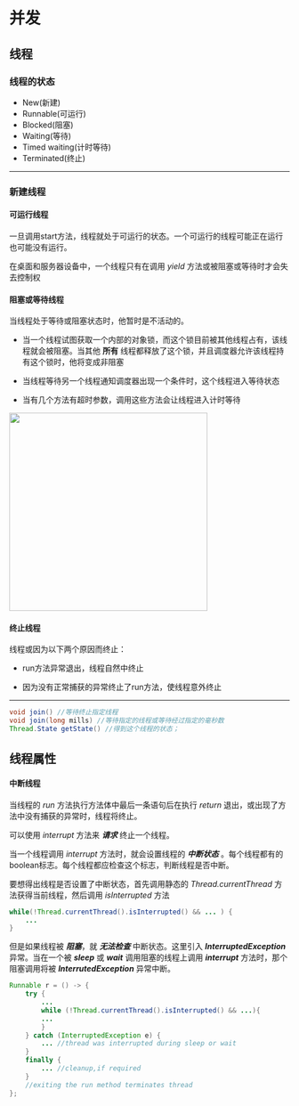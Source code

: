 # 并发

## 线程

### 线程的状态

- New(新建)
- Runnable(可运行)
- Blocked(阻塞)
- Waiting(等待)
- Timed waiting(计时等待)
- Terminated(终止)

---

### 新建线程

#### 可运行线程

一旦调用start方法，线程就处于可运行的状态。一个可运行的线程可能正在运行也可能没有运行。

在桌面和服务器设备中，一个线程只有在调用 *yield* 方法或被阻塞或等待时才会失去控制权

#### 阻塞或等待线程

当线程处于等待或阻塞状态时，他暂时是不活动的。

- 当一个线程试图获取一个内部的对象锁，而这个锁目前被其他线程占有，该线程就会被阻塞。当其他 **所有** 线程都释放了这个锁，并且调度器允许该线程持有这个锁时，他将变成非阻塞

- 当线程等待另一个线程通知调度器出现一个条件时，这个线程进入等待状态

- 当有几个方法有超时参数，调用这些方法会让线程进入计时等待

<img title="" src="file:///home/zhihuanzhihuan/图片/bluetooth/weread_image_288904083766331.jpeg" alt="" width="356">

#### 终止线程

线程或因为以下两个原因而终止：

- run方法异常退出，线程自然中终止

- 因为没有正常捕获的异常终止了run方法，使线程意外终止

---

```java
void join() //等待终止指定线程
void join(long mills) //等待指定的线程或等待经过指定的毫秒数
Thread.State getState() //得到这个线程的状态；
```

## 线程属性

#### 中断线程

当线程的 *run* 方法执行方法体中最后一条语句后在执行 *return* 退出，或出现了方法中没有捕获的异常时，线程将终止。

可以使用 *interrupt* 方法来 ***请求*** 终止一个线程。

当一个线程调用 *interrupt* 方法时，就会设置线程的 ***中断状态*** 。每个线程都有的boolean标志。每个线程都应检查这个标志，判断线程是否中断。

要想得出线程是否设置了中断状态，首先调用静态的 *Thread.currentThread* 方法获得当前线程，然后调用 *isInterrupted* 方法

```java
while(!Thread.currentThread().isInterrupted() && ... ) {
    ...
}
```

但是如果线程被 ***阻塞***，就 ***无法检查*** 中断状态。这里引入 ***InterruptedException*** 异常。当在一个被 ***sleep*** 或 ***wait*** 调用阻塞的线程上调用 ***interrupt*** 方法时，那个阻塞调用将被 ***InterrutedException*** 异常中断。

```java
Runnable r = () -> {
    try {
        ...
        while (!Thread.currentThread().isInterrupted() && ...){
        ...
        }
    } catch (InterruptedException e) {
        ... //thread was interrupted during sleep or wait
    }
    finally {
        ... //cleanup,if required
    }
    //exiting the run method terminates thread 
};
```
